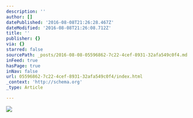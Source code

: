 ```yaml
---
description: ''
author: []
datePublished: '2016-08-08T21:26:28.467Z'
dateModified: '2016-08-08T21:26:08.712Z'
title: ''
publisher: {}
via: {}
starred: false
sourcePath: _posts/2016-08-08-05596862-7c22-4cef-8931-32afa549c0f4.md
inFeed: true
hasPage: true
inNav: false
url: 05596862-7c22-4cef-8931-32afa549c0f4/index.html
_context: 'http://schema.org'
_type: Article

---
```

![](https://the-grid-user-content.s3-us-west-2.amazonaws.com/367d9de3-df29-4c92-bbb8-734d87623120.jpg)